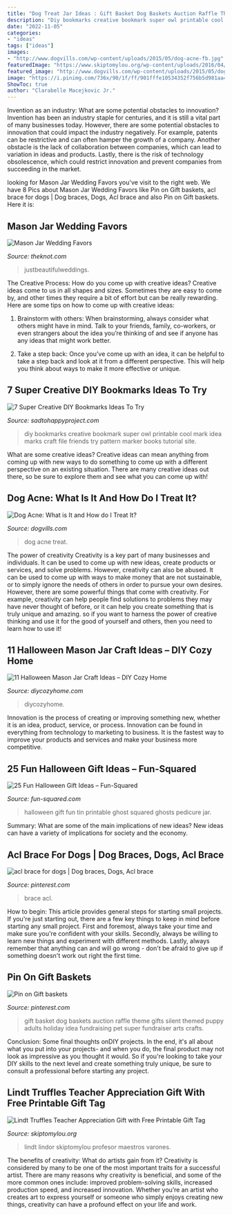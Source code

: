 ```yaml
---
title: "Dog Treat Jar Ideas : Gift Basket Dog Baskets Auction Raffle Theme Gifts Silent Themed Puppy Adults Holiday Idea Fundraising Pet Super Fundraiser Arts Crafts"
description: "Diy bookmarks creative bookmark super owl printable cool mark idea marks craft file friends try pattern marker books tutorial site"
date: "2022-11-05"
categories:
- "ideas"
tags: ["ideas"]
images:
- "http://www.dogvills.com/wp-content/uploads/2015/05/dog-acne-fb.jpg"
featuredImage: "https://www.skiptomylou.org/wp-content/uploads/2016/04/Lindt-Truffles-Teacher-Appreciation-Gift-4v2.jpg"
featured_image: "http://www.dogvills.com/wp-content/uploads/2015/05/dog-acne-fb.jpg"
image: "https://i.pinimg.com/736x/90/1f/ff/901fffe10534352f756b5d981aa41bc4.jpg"
ShowToc: true
author: "Clarabelle Macejkovic Jr."
---
```



Invention as an industry: What are some potential obstacles to innovation?
Invention has been an industry staple for centuries, and it is still a vital part of many businesses today. However, there are some potential obstacles to innovation that could impact the industry negatively. For example, patents can be restrictive and can often hamper the growth of a company. Another obstacle is the lack of collaboration between companies, which can lead to variation in ideas and products. Lastly, there is the risk of technology obsolescence, which could restrict innovation and prevent companies from succeeding in the market.

	

		
looking for Mason Jar Wedding Favors you've visit to the right web. We have 8 Pics about Mason Jar Wedding Favors like Pin on Gift baskets, acl brace for dogs | Dog braces, Dogs, Acl brace and also Pin on Gift baskets. Here it is:
		
    
## Mason Jar Wedding Favors

<img loading=lazy src="http://apis.xogrp.com/media-api/images/d84769a3-ae68-3047-cef5-feb2489896ad~rs_729.h" onerror="this.onerror=null;this.src='https://tse3.mm.bing.net/th?id=OIP.hf-M6anW1SZ3pg4Kv9exGwHaLG&amp;pid=15.1';" alt="Mason Jar Wedding Favors">

_Source: theknot.com_

>justbeautifulweddings. 

	

The Creative Process: How do you come up with creative ideas?
Creative ideas come to us in all shapes and sizes. Sometimes they are easy to come by, and other times they require a bit of effort but can be really rewarding. Here are some tips on how to come up with creative ideas:
1. Brainstorm with others: When brainstorming, always consider what others might have in mind. Talk to your friends, family, co-workers, or even strangers about the idea you’re thinking of and see if anyone has any ideas that might work better.

2. Take a step back: Once you’ve come up with an idea, it can be helpful to take a step back and look at it from a different perspective. This will help you think about ways to make it more effective or unique.


    
## 7 Super Creative DIY Bookmarks Ideas To Try

<img loading=lazy src="http://sadtohappyproject.com/wp-content/uploads/2015/10/Creative-DIY-Bookmarks-Ideas.jpg" onerror="this.onerror=null;this.src='https://tse3.mm.bing.net/th?id=OIP.jUBTVI_iexJgiIdF0YymbQHaKX&amp;pid=15.1';" alt="7 Super Creative DIY Bookmarks Ideas To Try">

_Source: sadtohappyproject.com_

>diy bookmarks creative bookmark super owl printable cool mark idea marks craft file friends try pattern marker books tutorial site. 

	

What are some creative ideas?
Creative ideas can mean anything from coming up with new ways to do something to come up with a different perspective on an existing situation. There are many creative ideas out there, so be sure to explore them and see what you can come up with!

    
## Dog Acne: What Is It And How Do I Treat It?

<img loading=lazy src="http://www.dogvills.com/wp-content/uploads/2015/05/dog-acne-fb.jpg" onerror="this.onerror=null;this.src='https://tse4.mm.bing.net/th?id=OIP.JiVRQKTNERsRfokM2X4fDgHaFo&amp;pid=15.1';" alt="Dog Acne: What is It and How do I Treat It?">

_Source: dogvills.com_

>dog acne treat. 

	

The power of creativity
Creativity is a key part of many businesses and individuals. It can be used to come up with new ideas, create products or services, and solve problems. However, creativity can also be abused. It can be used to come up with ways to make money that are not sustainable, or to simply ignore the needs of others in order to pursue your own desires. However, there are some powerful things that come with creativity. For example, creativity can help people find solutions to problems they may have never thought of before, or it can help you create something that is truly unique and amazing. so if you want to harness the power of creative thinking and use it for the good of yourself and others, then you need to learn how to use it!

    
## 11 Halloween Mason Jar Craft Ideas – DIY Cozy Home

<img loading=lazy src="https://diycozyhome.com/wp-content/uploads/2013/10/halloween-mason-jar-crafts.jpg" onerror="this.onerror=null;this.src='https://tse4.mm.bing.net/th?id=OIP.jvl155YE4FjJvX914T9zUQHaKj&amp;pid=15.1';" alt="11 Halloween Mason Jar Craft Ideas – DIY Cozy Home">

_Source: diycozyhome.com_

>diycozyhome. 

	

Innovation is the process of creating or improving something new, whether it is an idea, product, service, or process. Innovation can be found in everything from technology to marketing to business. It is the fastest way to improve your products and services and make your business more competitive.

    
## 25 Fun Halloween Gift Ideas – Fun-Squared

<img loading=lazy src="http://fun-squared.com/wp-content/uploads/2016/09/Tin-Can-Ghost-with-Free-Printable-gingersnapcrafts-halloween.png" onerror="this.onerror=null;this.src='https://tse1.mm.bing.net/th?id=OIP.Ems_i3I3fA5Lr85oRAildwHaLH&amp;pid=15.1';" alt="25 Fun Halloween Gift Ideas – Fun-Squared">

_Source: fun-squared.com_

>halloween gift fun tin printable ghost squared ghosts pedicure jar. 

	

Summary: What are some of the main implications of new ideas?
New ideas can have a variety of implications for society and the economy.

    
## Acl Brace For Dogs | Dog Braces, Dogs, Acl Brace

<img loading=lazy src="https://i.pinimg.com/736x/66/8d/f0/668df0cf4d32a3c954d408af9234302c.jpg" onerror="this.onerror=null;this.src='https://tse2.mm.bing.net/th?id=OIP.PhWx3-dFGBq9o_zGOvjd3wHaHa&amp;pid=15.1';" alt="acl brace for dogs | Dog braces, Dogs, Acl brace">

_Source: pinterest.com_

>brace acl. 

	

How to begin: This article provides general steps for starting small projects.
If you're just starting out, there are a few key things to keep in mind before starting any small project. First and foremost, always take your time and make sure you're confident with your skills. Secondly, always be willing to learn new things and experiment with different methods. Lastly, always remember that anything can and will go wrong - don't be afraid to give up if something doesn't work out right the first time.

    
## Pin On Gift Baskets

<img loading=lazy src="https://i.pinimg.com/736x/90/1f/ff/901fffe10534352f756b5d981aa41bc4.jpg" onerror="this.onerror=null;this.src='https://tse4.mm.bing.net/th?id=OIP.OH6c2ps_z8D1Lo6mqAEv7AHaJ4&amp;pid=15.1';" alt="Pin on Gift baskets">

_Source: pinterest.com_

>gift basket dog baskets auction raffle theme gifts silent themed puppy adults holiday idea fundraising pet super fundraiser arts crafts. 

	

Conclusion: Some final thoughts onDIY projects.
In the end, it's all about what you put into your projects- and when you do, the final product may not look as impressive as you thought it would. So if you're looking to take your DIY skills to the next level and create something truly unique, be sure to consult a professional before starting any project.

    
## Lindt Truffles Teacher Appreciation Gift With Free Printable Gift Tag

<img loading=lazy src="https://www.skiptomylou.org/wp-content/uploads/2016/04/Lindt-Truffles-Teacher-Appreciation-Gift-4v2.jpg" onerror="this.onerror=null;this.src='https://tse1.mm.bing.net/th?id=OIP.HHvWELA-HgHkt3DEf8wRsgHaLH&amp;pid=15.1';" alt="Lindt Truffles Teacher Appreciation Gift with Free Printable Gift Tag">

_Source: skiptomylou.org_

>lindt lindor skiptomylou profesor maestros varones. 

	

The benefits of creativity: What do artists gain from it?
Creativity is considered by many to be one of the most important traits for a successful artist. There are many reasons why creativity is beneficial, and some of the more common ones include: improved problem-solving skills, increased production speed, and increased innovation. Whether you’re an artist who creates art to express yourself or someone who simply enjoys creating new things, creativity can have a profound effect on your life and work.


